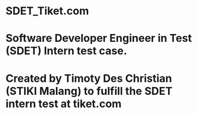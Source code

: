 # SDET_Tiket.com
# Software Developer Engineer in Test (SDET) Intern test case.
# Created by Timoty Des Christian (STIKI Malang) to fulfill the SDET intern test at tiket.com
